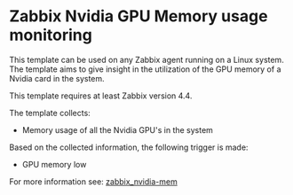 # Zabbix Nvidia GPU Memory usage monitoring

This template can be used on any Zabbix agent running on a Linux system. The
template aims to give insight in the utilization of the GPU memory of a Nvidia
card in the system.

This template requires at least Zabbix version 4.4.

The template collects:
* Memory usage of all the Nvidia GPU's in the system

Based on the collected information, the following trigger is made:

* GPU memory low

For more information see:
[zabbix_nvidia-mem](ZABBIX_NVIDIA_MEM.md)
